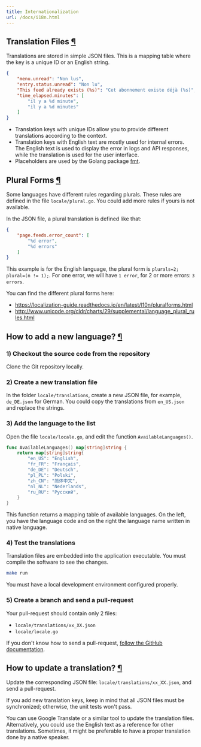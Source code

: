 ```yaml
---
title: Internationalization
url: /docs/i18n.html
---
```

<h2 id="translation-files">Translation Files <a class="anchor" href="#translation-files" title="Permalink">¶</a></h2>

Translations are stored in simple JSON files.
This is a mapping table where the key is a unique ID or an English string.

```json
{
    "menu.unread": "Non lus",
    "entry.status.unread": "Non lu",
    "This feed already exists (%s)": "Cet abonnement existe déjà (%s)",
    "time_elapsed.minutes": [
        "il y a %d minute",
        "il y a %d minutes"
    ]
}
```

- Translation keys with unique IDs allow you to provide different translations according to the context.
- Translation keys with English text are mostly used for internal errors. The English text is used to display the error in logs and API responses, while the translation is used for the user interface.
- Placeholders are used by the Golang package [fmt](https://golang.org/pkg/fmt/#hdr-Printing).

<h2 id="plural-forms">Plural Forms <a class="anchor" href="#plural-forms" title="Permalink">¶</a></h2>

Some languages have different rules regarding plurals.
These rules are defined in the file `locale/plural.go`.
You could add more rules if yours is not available.

In the JSON file, a plural translation is defined like that:

```json
{
    "page.feeds.error_count": [
        "%d error",
        "%d errors"
    ]
}
```

This example is for the English language, the plural form is `plurals=2; plural=(n != 1);`.
For one error, we will have `1 error`, for 2 or more errors: `3 errors`.

You can find the different plural forms here:

- <https://localization-guide.readthedocs.io/en/latest/l10n/pluralforms.html>
- <http://www.unicode.org/cldr/charts/29/supplemental/language_plural_rules.html>

<h2 id="new-translation">How to add a new language? <a class="anchor" href="#new-translation" title="Permalink">¶</a></h2>

### 1) Checkout the source code from the repository

Clone the Git repository locally.

### 2) Create a new translation file

In the folder `locale/translations`, create a new JSON file, for example, `de_DE.json` for German.
You could copy the translations from `en_US.json` and replace the strings.

### 3) Add the language to the list

Open the file `locale/locale.go`, and edit the function `AvailableLanguages()`.

```go
func AvailableLanguages() map[string]string {
    return map[string]string{
        "en_US": "English",
        "fr_FR": "Français",
        "de_DE": "Deutsch",
        "pl_PL": "Polski",
        "zh_CN": "简体中文",
        "nl_NL": "Nederlands",
        "ru_RU": "Русский",
    }
}
```

This function returns a mapping table of available languages.
On the left, you have the language code and on the right the language name written in native language.

### 4) Test the translations

Translation files are embedded into the application executable.
You must compile the software to see the changes.

```bash
make run
```

You must have a local development environment configured properly.

### 5) Create a branch and send a pull-request

Your pull-request should contain only 2 files:

- `locale/translations/xx_XX.json`
- `locale/locale.go`

If you don't know how to send a pull-request, [follow the GitHub documentation](https://help.github.com/articles/creating-a-pull-request/#creating-the-pull-request).

<h2 id="update-translation">How to update a translation? <a class="anchor" href="#update-translations" title="Permalink">¶</a></h2>

Update the corresponding JSON file: `locale/translations/xx_XX.json`, and send a pull-request.

If you add new translation keys, keep in mind that all JSON files must be synchronized; otherwise, the unit tests won't pass.

You can use Google Translate or a similar tool to update the translation files. Alternatively, you could use the English text as a reference for other translations. Sometimes, it might be preferable to have a proper translation done by a native speaker.
